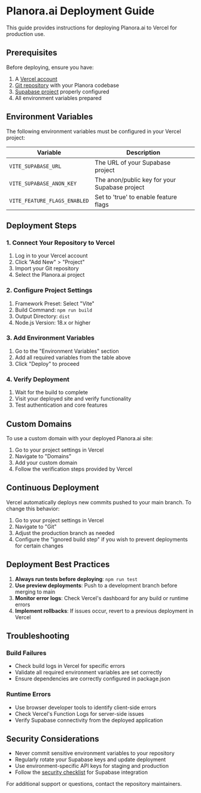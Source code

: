 # Planora.ai Deployment Guide

This guide provides instructions for deploying Planora.ai to Vercel for production use.

## Prerequisites

Before deploying, ensure you have:

1. A [Vercel account](https://vercel.com/signup)
2. [Git repository](https://github.com/new) with your Planora codebase
3. [Supabase project](https://supabase.com/) properly configured
4. All environment variables prepared

## Environment Variables

The following environment variables must be configured in your Vercel project:

| Variable | Description |
|----------|-------------|
| `VITE_SUPABASE_URL` | The URL of your Supabase project |
| `VITE_SUPABASE_ANON_KEY` | The anon/public key for your Supabase project |
| `VITE_FEATURE_FLAGS_ENABLED` | Set to 'true' to enable feature flags |

## Deployment Steps

### 1. Connect Your Repository to Vercel

1. Log in to your Vercel account
2. Click "Add New" > "Project"
3. Import your Git repository
4. Select the Planora.ai project

### 2. Configure Project Settings

1. Framework Preset: Select "Vite"
2. Build Command: `npm run build`
3. Output Directory: `dist`
4. Node.js Version: 18.x or higher

### 3. Add Environment Variables

1. Go to the "Environment Variables" section
2. Add all required variables from the table above
3. Click "Deploy" to proceed

### 4. Verify Deployment

1. Wait for the build to complete
2. Visit your deployed site and verify functionality
3. Test authentication and core features

## Custom Domains

To use a custom domain with your deployed Planora.ai site:

1. Go to your project settings in Vercel
2. Navigate to "Domains"
3. Add your custom domain
4. Follow the verification steps provided by Vercel

## Continuous Deployment

Vercel automatically deploys new commits pushed to your main branch. To change this behavior:

1. Go to your project settings in Vercel
2. Navigate to "Git"
3. Adjust the production branch as needed
4. Configure the "ignored build step" if you wish to prevent deployments for certain changes

## Deployment Best Practices

1. **Always run tests before deploying**: `npm run test`
2. **Use preview deployments**: Push to a development branch before merging to main
3. **Monitor error logs**: Check Vercel's dashboard for any build or runtime errors
4. **Implement rollbacks**: If issues occur, revert to a previous deployment in Vercel

## Troubleshooting

### Build Failures

- Check build logs in Vercel for specific errors
- Validate all required environment variables are set correctly
- Ensure dependencies are correctly configured in package.json

### Runtime Errors

- Use browser developer tools to identify client-side errors
- Check Vercel's Function Logs for server-side issues
- Verify Supabase connectivity from the deployed application

## Security Considerations

- Never commit sensitive environment variables to your repository
- Regularly rotate your Supabase keys and update deployment
- Use environment-specific API keys for staging and production
- Follow the [security checklist](https://supabase.com/docs/guides/auth/auth-helpers/nextjs#security) for Supabase integration

For additional support or questions, contact the repository maintainers.
